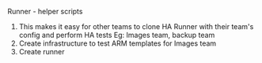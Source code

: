 Runner - helper scripts
1. This makes it easy for other teams to clone HA Runner with their team's config and perform HA tests Eg: Images team, backup team
2. Create infrastructure to test ARM templates for Images team
2. Create runner
